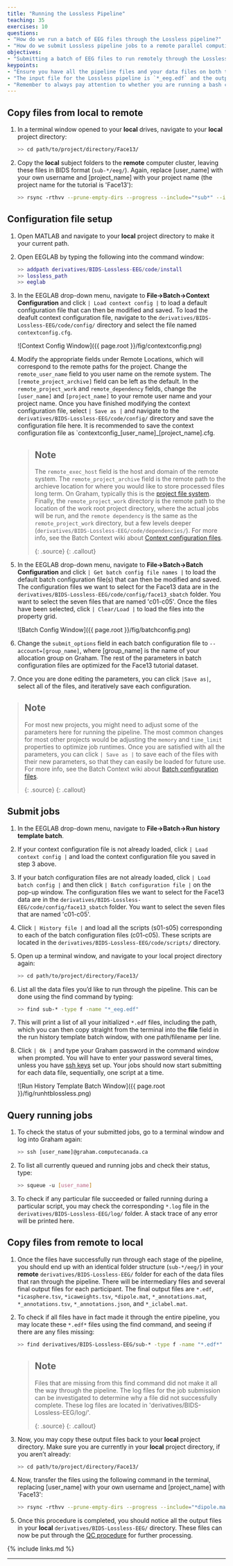 ```yaml
---
title: "Running the Lossless Pipeline"
teaching: 35
exercises: 10
questions:
- "How do we run a batch of EEG files through the Lossless pipeline?"
- "How do we submit Lossless pipeline jobs to a remote parallel computing cluster?"
objectives:
- "Submitting a batch of EEG files to run remotely through the Lossless pipeline."
keypoints:
- "Ensure you have all the pipeline files and your data files on both the **local** and **remote** machine."
- "The input file for the Lossless pipeline is `*_eeg.edf` and the output files are `*.edf`, `*icasphere.tsv`, `*icaweights.tsv`, `*dipole.mat`,  `*_annotations.mat`, `*_annotations.tsv`, and `*_annotations.json`."
- "Remember to always pay attention to whether you are running a bash command on your **local** machine versus the **remote** computer cluster."
---
```


## Copy files from local to remote

1. In a terminal window opened to your **local** drives, navigate to your **local** project directory:

    ```bash
    >> cd path/to/project/directory/Face13/
    ```

2. Copy the **local** subject folders to the **remote** computer cluster, leaving these files in BIDS format (`sub-*/eeg/`). Again, replace [user_name] with your own username and [project_name] with your project name (the project name for the tutorial is 'Face13'):

    ```bash
    >> rsync -rthvv --prune-empty-dirs --progress --include="*sub*" --include="*/" --exclude="*" --exclude="/*/*/*/*/" sub-* [user_name]@gra-dtn1.computecanada.ca:/scratch/[user_name]/[project_name]/
    ```

## Configuration file setup

1. Open MATLAB and navigate to your **local** project directory to make it your current path.

2. Open EEGLAB by typing the following into the command window:
 
    ```matlab
    >> addpath derivatives/BIDS-Lossless-EEG/code/install
    >> lossless_path
    >> eeglab
    ```

3. In the EEGLAB drop-down menu, navigate to **File->Batch->Context Configuration** and click `| Load context config |` to load a default configuration file that can then be modified and saved. To load the deafult context configuration file, navigate to the `derivatives/BIDS-Lossless-EEG/code/config/` directory and select the file named `contextconfig.cfg`. 

    ![Context Config Window]({{ page.root }}/fig/contextconfig.png)

4. Modify the appropriate fields under Remote Locations, which will correspond to the remote paths for the project. Change the `remote_user_name` field to you user name on the remote system. The `[remote_project_archive]` field can be left as the default. In the `remote_project_work` and `remote_dependency` fields, change the  `[user_name]` and `[project_name]` to your remote user name and your project name. Once you have finished modifying the context configuration file, select `| Save as |` and navigate to the `derivatives/BIDS-Lossless-EEG/code/config/` directory and save the configuration file here. It is recommended to save the context configuration file as `contextconfig_[user_name]_[project_name].cfg. 

    > ## Note
    > The `remote_exec_host` field is the host and domain of the remote system. The `remote_project_archive` field is the remote path to the archieve location for where you would like to store processed files long term. On Graham, typically this is the [project file system](https://docs.computecanada.ca/wiki/Project_layout). Finally, the `remote_project_work` directory is the remote path to the location of the work root project directory, where the actual jobs will be run, and the `remote dependency` is the same as the `remote_project_work` directory, but a few levels deeper (`derivatives/BIDS-Lossless-EEG/code/dependencies/`). For more info, see the Batch Context wiki about [Context configuration files](https://github.com/BUCANL/Batch-Context/wiki/Context-Configuration-Files).
    >
    > {: .source}
    {: .callout}

5. In the EEGLAB drop-down menu, navigate to **File->Batch->Batch Configuration** and click `| Get batch config file names |` to load the default batch configuration file(s) that can then be modified and saved. The configuration files we want to select for the Face13 data are in the `derivatives/BIDS-Lossless-EEG/code/config/face13_sbatch` folder. You want to select the seven files that are named 'c01-c05'. Once the files have been selected, click `| Clear/Load |` to load the files into the property grid.

   ![Batch Config Window]({{ page.root }}/fig/batchconfig.png)

6. Change the `submit_options` field in each batch configuration file to `--account=[group_name]`, where [group_name] is the name of your allocation group on Graham. The rest of the parameters in batch configuration files are optimized for the Face13 tutorial dataset.

7. Once you are done editing the parameters, you can click `|Save as|`, select all of the files, and iteratively save each configuration.

> ## Note 
> For most new projects, you might need to adjust some of the parameters here for running the pipeline. The most common changes for most other projects would be adjusting the `memory` and `time_limit` properties to optimize job runtimes. Once you are satisfied with all the parameters, you can click `| Save as |` to save each of the files with their new parameters, so that they can easily be loaded for future use. For more info, see the Batch Context wiki about [Batch configuration files](https://github.com/BUCANL/Batch-Context/wiki/Batch-Configuration-Files). 
>
> {: .source}
{: .callout}

## Submit jobs

1. In the EEGLAB drop-down menu, navigate to **File->Batch->Run history template batch**.

2. If your context configuration file is not already loaded, click `| Load context config |` and load the context configuration file you saved in step 3 above.

3. If your batch configuration files are not already loaded, click `| Load batch config |` and then click `| Batch configuration file |` on the pop-up window. The configuration files we want to select for the Face13 data are in the `derivatives/BIDS-Lossless-EEG/code/config/face13_sbatch` folder. You want to select the seven files that are named 'c01-c05'.

4. Click `| History file |` and load all the scripts (s01-s05) corresponding to each of the batch configuration files (c01-c05). These scripts are located in the `derivatives/BIDS-Lossless-EEG/code/scripts/` directory.

5. Open up a terminal window, and navigate to your local project directory again:

    ```bash
    >> cd path/to/project/directory/Face13/
    ```

6. List all the data files you’d like to run through the pipeline. This can be done using the find command by typing:

    ```bash
    >> find sub-* -type f -name "*_eeg.edf"
    ```

7. This will print a list of all your initialized `*.edf` files, including the path, which you can then copy straight from the terminal into the **file** field in the run history template batch window, with one path/filename per line. 

8. Click `| Ok |` and type your Graham password in the command window when prompted. You will have to enter your password several times, unless you have [ssh keys](https://docs.computecanada.ca/wiki/Using_SSH_keys_in_Linux) set up. Your jobs should now start submitting for each data file, sequentially, one script at a time.

   ![Run History Template Batch Window]({{ page.root }}/fig/runhtblossless.png)

## Query running jobs

1. To check the status of your submitted jobs, go to a terminal window and log into Graham again:

    ```bash
    >> ssh [user_name]@graham.computecanada.ca
    ```

2. To list all currently queued and running jobs and check their status, type:	

    ```bash
    >> squeue -u [user_name]
    ```

3. To check if any particular file succeeded or failed running during a particular script, you may check the corresponding `*.log` file in the `derivatives/BIDS-Lossless-EEG/log/` folder. A stack trace of any error will be printed here.

## Copy files from remote to local

1. Once the files have successfully run through each stage of the pipeline, you should end up with an identical folder structure (`sub-*/eeg/`) in your **remote** `derivatives/BIDS-Lossless-EEG/` folder for each of the data files that ran through the pipeline. There will be intermediary files and several final output files for each participant. The final output files are `*.edf`, `*icasphere.tsv`, `*icaweights.tsv`, `*dipole.mat`, `*_annotations.mat`, `*_annotations.tsv`, `*_annotations.json`, and `*_iclabel.mat`. 

2. To check if all files have in fact made it through the entire pipeline, you may locate these `*.edf*` files using the find command, and seeing if there are any files missing:

    ```bash
    >> find derivatives/BIDS-Lossless-EEG/sub-* -type f -name "*.edf*"
    ```
    > ## Note 
	> Files that are missing from this find command did not make it all the way through the pipeline. The log files for the job submission can be investigated to determine why a file did not successfully complete. These log files are located in 'derivatives/BIDS-Lossless-EEG/log/'.   	 
	>
	> {: .source}
	{: .callout}

3. Now, you may copy these output files back to your **local** project directory. Make sure you are currently in your **local** project directory, if you aren’t already:

    ```bash
    >> cd path/to/project/directory/Face13/
    ```

4. Now, transfer the files using the following command in the terminal, replacing [user_name] with your own username and [project_name] with 'Face13':

    ```bash
    >> rsync -rthvv --prune-empty-dirs --progress --include="*dipole.mat" --include="*iclabel.mat" --include="*.edf" --include="*icaweights.*" --include="*icasphere.*" --include="*_annotations*" --include="*/" --exclude="*" --exclude="/*/*/*/*/" [user_name]@gra-dtn1.computecanada.ca:/scratch/[user_name]/[project_name]/derivatives/BIDS-Lossless-EEG/sub-* derivatives/BIDS-Lossless-EEG/
    ```

5. Once this procedure is completed, you should notice all the output files in your **local** `derivatives/BIDS-Lossless-EEG/` directory. These files can now be put through the [QC procedure](https://bucanl.github.io/SDC-LOSSLESS-QC/index.html) for further processing.


{% include links.md %}

---
